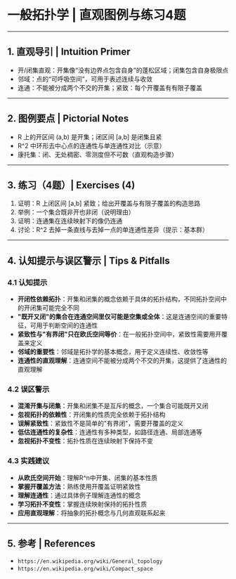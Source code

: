 # 一般拓扑学 | 直观图例与练习4题

---

## 1. 直观导引 | Intuition Primer

- 开/闭集直观：开集像“没有边界点包含自身”的蓬松区域；闭集包含自身极限点
- 邻域：点的“可呼吸空间”，可用于表述连续与收敛
- 连通：不能被分成两个不交的开集；紧致：每个开覆盖有有限子覆盖

---

## 2. 图例要点 | Pictorial Notes

- R 上的开区间 (a,b) 是开集；闭区间 [a,b] 是闭集且紧
- R^2 中环形去中心点的连通性与单连通性对比（示意）
- 康托集：闭、无处稠密、零测度但不可数（直观构造步骤）

---

## 3. 练习（4题）| Exercises (4)

1) 证明：R 上闭区间 [a,b] 紧致；给出开覆盖与有限子覆盖的构造思路
2) 举例：一个集合既非开也非闭（说明理由）
3) 证明：连通集在连续映射下的像仍连通
4) 讨论：R^2 去掉一条直线与去掉一点的单连通性差异（提示：基本群）

---

## 4. 认知提示与误区警示 | Tips & Pitfalls

### 4.1 认知提示

- **开闭性依赖拓扑**：开集和闭集的概念依赖于具体的拓扑结构，不同拓扑空间中的开闭集可能完全不同
- **"既开又闭"的集合在连通空间里仅可能是空集或全体**：这是连通空间的重要特征，可用于判断空间的连通性
- **紧致性与"有界闭"只在欧氏空间等价**：在一般拓扑空间中，紧致性需要用开覆盖来定义
- **邻域的重要性**：邻域是拓扑学的基本概念，用于定义连续性、收敛性等
- **连通性的直观理解**：连通空间不能被分成两个不交的开集，这提供了连通性的直观理解

### 4.2 误区警示

- **混淆开集与闭集**：开集和闭集不是互斥的概念，一个集合可能既开又闭
- **忽视拓扑的依赖性**：开闭集的性质完全依赖于拓扑结构
- **误解紧致性**：紧致性不是简单的"有界闭"，需要开覆盖的定义
- **低估连通性的复杂性**：连通性有多种类型，如路径连通、局部连通等
- **忽视拓扑不变性**：拓扑性质在连续映射下保持不变

### 4.3 实践建议

- **从欧氏空间开始**：理解R^n中开集、闭集的基本性质
- **掌握开覆盖方法**：熟练使用开覆盖证明紧致性
- **理解连通性**：通过具体例子理解连通性的概念
- **学习拓扑不变性**：掌握连续映射保持的拓扑性质
- **应用直观理解**：将抽象的拓扑概念与几何直观联系起来

---

## 5. 参考 | References

- `https://en.wikipedia.org/wiki/General_topology`
- `https://en.wikipedia.org/wiki/Compact_space`
